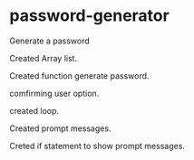 # password-generator
Generate a password

Created Array list.

Created function generate password.

comfirming user option.

created loop.

Created prompt messages.

Creted if statement to show prompt messages.

